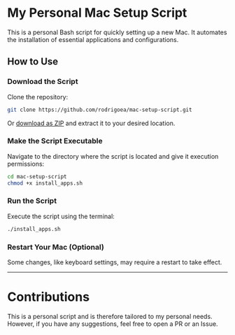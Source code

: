 # My Personal Mac Setup Script

This is a personal Bash script for quickly setting up a new Mac. It automates the installation of essential applications and configurations.

## How to Use
### Download the Script
Clone the repository:

```bash
git clone https://github.com/rodrigoea/mac-setup-script.git
```

Or [download as ZIP](https://github.com/rodrigoea/mac-setup-script/archive/refs/heads/main.zip) and extract it to your desired location.

### Make the Script Executable
Navigate to the directory where the script is located and give it execution permissions:

```bash
cd mac-setup-script
chmod +x install_apps.sh
```

### Run the Script
Execute the script using the terminal:

```bash
./install_apps.sh
```

### Restart Your Mac (Optional)

Some changes, like keyboard settings, may require a restart to take effect.

---

# Contributions
This is a personal script and is therefore tailored to my personal needs. However, if you have any suggestions, feel free to open a PR or an Issue.
